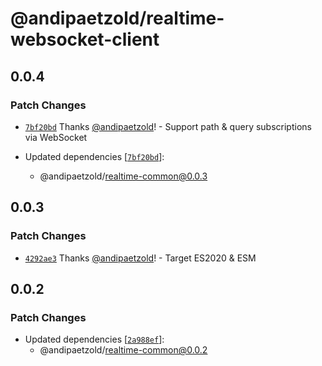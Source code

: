 # @andipaetzold/realtime-websocket-client

## 0.0.4

### Patch Changes

- [`7bf20bd`](https://github.com/andipaetzold/realtime/commit/7bf20bdadfbb541e27a27014382b9403a34e351e) Thanks [@andipaetzold](https://github.com/andipaetzold)! - Support path & query subscriptions via WebSocket

- Updated dependencies [[`7bf20bd`](https://github.com/andipaetzold/realtime/commit/7bf20bdadfbb541e27a27014382b9403a34e351e)]:
  - @andipaetzold/realtime-common@0.0.3

## 0.0.3

### Patch Changes

- [`4292ae3`](https://github.com/andipaetzold/realtime/commit/4292ae333401d039842c7d4c8873c88db8964163) Thanks [@andipaetzold](https://github.com/andipaetzold)! - Target ES2020 & ESM

## 0.0.2

### Patch Changes

- Updated dependencies [[`2a988ef`](https://github.com/andipaetzold/realtime/commit/2a988ef1968586eee63195ed82f90a419902a06d)]:
  - @andipaetzold/realtime-common@0.0.2
